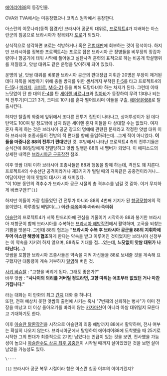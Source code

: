 [에어리어88](%EC%97%90%EC%96%B4%EB%A6%AC%EC%96%B488.md)의 등장인물.

OVA와 TVA에서는 미등장했으나 코믹스 원작에서 등장한다.  

아스란의 이웃나라(동쪽 접경)인 브라시아 공군의 대위로,
[프로젝트4](%ED%94%84%EB%A1%9C%EC%A0%9D%ED%8A%B84.md)가 지배하는 아스란군의 침공으로 브라시아가
정복되자 [포로](%ED%8F%AC%EB%A1%9C.md)가 되었다.

상식적으로 생각하면 포로는 석방하거나 혹은 [전범재판](%EC%A0%84%EB%B2%94%EC%9E%AC%ED%8C%90.md)에
회부하는 것이 정석이다. 하지만 브라시아를 정복한 프로젝트4는 포로로 잡은 브라시아 군 장병들을 비무장의 장갑차량이나 항공기에 태워 사막에
풀어놓고 실탄사격 훈련의 표적으로 하는 비공개 학살행위를 저질렀고, 앗쌈 대위도 같은 운명을 맞이하게 되어 있었다.

운명의 날, 앗쌈 대위를 비롯한 브라시아 공군의 편대장급 지휘관 20명은 무장이 제거된 데다 자폭을 예방하기 위해 충돌 방지를 위한 센서까지
부착된 [F-5](F-5.md)를 타고 프로젝트4의 [F-15](F-15.md)나
[미라지](%EB%AF%B8%EB%9D%BC%EC%A7%80.md),
[크피르](%ED%81%AC%ED%94%BC%EB%A5%B4.md), [MiG-21](MiG-21.md) 등을 피해 도망다녀야
하는 처지가 된다. 그런데 이때 느닷없이 단 한 대의 [F-4](F-4.md)를 탄 [세이렌 바르나크](%EC%84%B8%EC%9D%B4%EB%A0%8C%20%EB%B0%94%EB%A5%B4%EB%82%98%ED%81%AC.md)와 [킴아바](%ED%82%B4%20%EC%95%84%EB%B0%94.md)가 등장하여 무려 13대나 되는 적 전투기(미그21 3기, 크피르
10기)를 혼자 떨어트리며 이들을 구출, [에어리어88](%EC%97%90%EC%96%B4%EB%A6%AC%EC%96%B488.md)로
탈출시킨다.

하지만 탈출의 와중에 앞뒤에서 또다른 전투기 집단이 나타나고, 상처투성이가 된 데다 탄약도 100여 발 정도밖에 남지 않은 세이렌 혼자
이들을 다 상대할 수는 없었다. 여자 혼자 죽게 하는 것은 브라시아 공군 장교의 명예에 관련된 문제라고 작정한 앗쌈 대위 이하 브라시아
조종사들이 전방의 적 편대를 향해 돌입하려는데...그게 적이 아니었다. **이들을 마중나온 88의 전투기 편대**였던 것. 후방에서 나타난
프로젝트4 측의 전투기들은 순식간에 88일당에게 전멸당하고 앗쌈 일행은 88의 새 멤버가 되었다. 이 에피소드의 상세한 내역은 [브라시아군 구출작전](%EB%B8%8C%EB%9D%BC%EC%8B%9C%EC%95%84%EA%B5%B0%20%EA%B5%AC%EC%B6%9C%EC%9E%91%EC%A0%84.md) 참조.

이후 앗쌈 대위 이하 브라시아 조종사들은 88과 행동을 함께 하는데, 격전도 꽤 치른다. 프로젝트4의 수송선단 공격이라거나 제3기지가 털릴
때의 지옥같은 공중전이라거나...여담이지만 이때 앗쌈의 대사가 꽤 재미있다.  
"이 10분 동안의 격추수가 브라시아 공군 시절의 총 격추수를 넘길 것 같아. 이거 무지하게 바쁘구만!!"`[1]`

하지만 이들이 가장 힘들었던 건 전투가 아니라 88의 4번째 기지가 된
[항공모함](%ED%95%AD%EA%B3%B5%EB%AA%A8%ED%95%A8.md)에의 적응이었다. 하루종일 배멀미(...)
<del>이건 [지옥](%EC%A7%80%EC%98%A5.md)이야 차라리 죽여줘</del>

[아슬란](%EC%95%84%EC%8A%AC%EB%9E%80.md)의 프로젝트4가 서쪽 탄드리아에 관심을 기울이기 시작하자 88과
봉기한 브라시아 저항군이 함께 브라시아를 수복하는 [브라시아 해방작전](%EB%B8%8C%EB%9D%BC%EC%8B%9C%EC%95%84%20%ED%95%B4%EB%B0%A9%EC%9E%91%EC%A0%84.md)에서 활약하며, 고국을 되찾는 기쁨을 맛본다. 그런데 88의
협조는 **"브라시아 수복 후 브라시아 공군을 88의 지휘하에 두어 아스란 해방에 협조**하게 한다는 약속을 받고 이루어진 것이었지만
브라시아 신정부는 이 약속을 지키려 하지 않으며, 88측도 기대를 접....었는데, **느닷없이 앗쌈 대위가 나타났다(...)**  
앗쌈을 포함한 브라시아 조종사들은 약속을 지켜 자신들을 88로 보내줄 것을 계속해 요구했지만 대통령이 계속 거부하자
[탈영](%ED%83%88%EC%98%81.md)해 버린 것.

[사키 바슈탈](%EC%82%AC%ED%82%A4%20%EB%B0%94%EC%8A%88%ED%83%88.md) : "고향을 버리게
된다. 그래도 좋은가?"  
바무 앗쌈 : **"사나이의 의리를 저버릴 정도라면, 고향 따위는 애초부터 없었던 거나 마찬가집니다."**

라는 대화는 이 만화의 최고 [간지](%EA%B0%84%EC%A7%80.md) 대화 중 하나다.  
또한, 전혀 예상치 못한 앗쌈의 출현에 사키는 혹시 "7번째의 신뢰하는 병사"가 이미 전장을 떠났고 더 이상 돌아오기를 바라지 않는 [카자마신](%EC%B9%B4%EC%9E%90%EB%A7%88%20%EC%8B%A0.md)이 아니라 아쌈 대위일지 모른다고 기대하기도 한다.

이후 [아슬란 탈환작전](%EC%95%84%EC%8A%AC%EB%9E%80%20%ED%83%88%ED%99%98%EC%9E%91%EC%A0%84.md)을 시작으로 아슬란의 최종 해방까지 88에서 활약하며, 전사 여부는 확실히 나오지 않는다. 브라시아군에서 탈영하여
에어리어88에 도착했을 때 25기로 시작한 그의 편대가 최종적으로 2기만 남았다는 언급이 있는 것을 보면, 전사했을 가능성이 높으나 [아슬란수도 상공 최후 공중전](%EC%95%84%EC%8A%AC%EB%9E%80%20%EC%88%98%EB%8F%84%20%EC%83%81%EA%B3%B5%20%EC%B5%9C%ED%9B%84%20%EA%B3%B5%EC%A4%91%EC%A0%84.md)이 시작될 때까지 살아있었던
것을 보면 살아남았을 가능성도 있다.

`\----`

`[1]` 브라시아 공군 복무 시절이라 함은 아스란 침공 이후의 이야기겠지?

